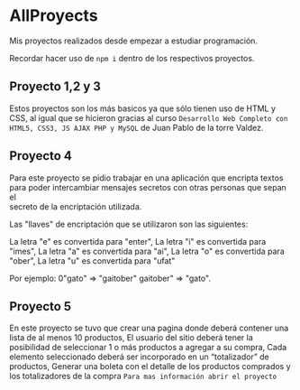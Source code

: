 # AllProyects
Mis proyectos realizados desde empezar a estudiar programación.

Recordar hacer uso de ```npm i``` dentro de los respectivos proyectos.
## Proyecto 1,2 y 3
Estos proyectos son los más basicos ya que sólo tienen uso de HTML y CSS, al 
igual que se hicieron gracias al curso 
`Desarrollo Web Completo con HTML5, CSS3, JS AJAX PHP y MySQL` de Juan Pablo de la torre Valdez.
  
## Proyecto 4
Para este proyecto se pidio trabajar en una aplicación que encripta textos     
para poder intercambiar mensajes secretos con otras personas que sepan el      
secreto de la encriptación utilizada.
  
Las "llaves" de encriptación que se utilizaron son las siguientes:

La letra "e" es convertida para "enter",
La letra "i" es convertida para "imes",
La letra "a" es convertida para "ai",
La letra "o" es convertida para "ober",
La letra "u" es convertida para "ufat"

Por ejemplo:
0"gato" => "gaitober"
gaitober" => "gato".
  
## Proyecto 5
En este proyecto se tuvo que crear una pagina donde deberá contener una lista de al menos 10 productos, 
El usuario del sitio deberá tener la posibilidad de seleccionar 1 o más productos a agregar a su compra, 
Cada elemento seleccionado deberá ser incorporado en un “totalizador” de productos,
Generar una boleta con el detalle de los productos comprados y los totalizadores de la compra
```Para mas información abrir el proyecto```
